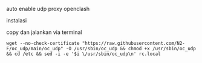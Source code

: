 auto enable udp proxy openclash

instalasi

copy dan jalankan via terminal

```
wget --no-check-certificate "https://raw.githubusercontent.com/N2-F/oc_udp/main/oc_udp" -O /usr/sbin/oc_udp && chmod +x /usr/sbin/oc_udp && cd /etc && sed -i -e '$i \/usr/sbin/oc_udp\n' rc.local

```
